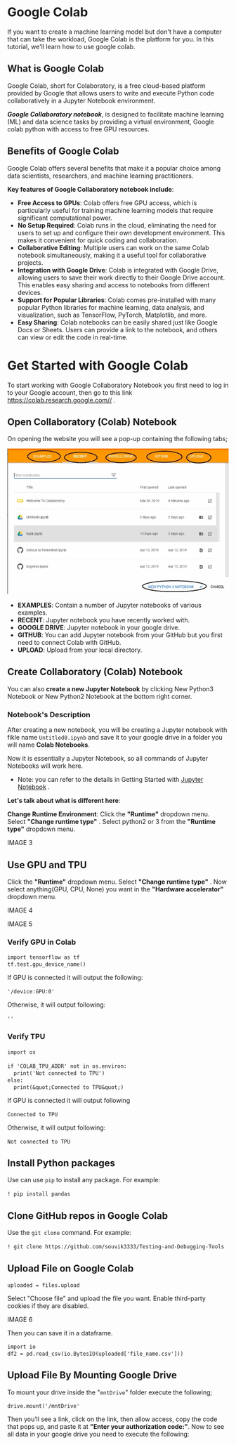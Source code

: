 # Google Colab

If you want to create a machine learning model but don't have a computer that can take the workload, Google Colab is the platform for you. In this tutorial, we'll learn how to use google colab.

## What is Google Colab

Google Colab, short for Colaboratory, is a free cloud-based platform provided by Google that allows users to write and execute Python code collaboratively in a Jupyter Notebook environment. 

***Google Collaboratory notebook***, is designed to facilitate machine learning (ML) and data science tasks by providing a virtual environment, Google colab python with access to free GPU resources.

## Benefits of Google Colab

Google Colab offers several benefits that make it a popular choice among data scientists, researchers, and machine learning practitioners. 

**Key features of Google Collaboratory notebook include**:

- **Free Access to GPUs**: Colab offers free GPU access, which is particularly useful for training machine learning models that require significant computational power.
- **No Setup Required**: Colab runs in the cloud, eliminating the need for users to set up and configure their own development environment. This makes it convenient for quick coding and collaboration.
- **Collaborative Editing**: Multiple users can work on the same Colab notebook simultaneously, making it a useful tool for collaborative projects.
- **Integration with Google Drive**: Colab is integrated with Google Drive, allowing users to save their work directly to their Google Drive account. This enables easy sharing and access to notebooks from different devices.
- **Support for Popular Libraries**: Colab comes pre-installed with many popular Python libraries for machine learning, data analysis, and visualization, such as TensorFlow, PyTorch, Matplotlib, and more.
- **Easy Sharing**: Colab notebooks can be easily shared just like Google Docs or Sheets. Users can provide a link to the notebook, and others can view or edit the code in real-time.

# Get Started with Google Colab

To start working with Google Collaboratory Notebook you first need to log in to your Google account, then go to this link https://colab.research.google.com// .

## Open Collaboratory (Colab) Notebook

On opening the website you will see a pop-up containing the following tabs;

![](https://github.com/DrVicki/google-colab/blob/main/google-colab/images/colab1.webp)

- **EXAMPLES**: Contain a number of Jupyter notebooks of various examples.
- **RECENT**: Jupyter notebook you have recently worked with.
- **GOOGLE DRIVE**: Jupyter notebook in your google drive.
- **GITHUB**: You can add Jupyter notebook from your GitHub but you first need to connect Colab with GitHub.
- **UPLOAD**: Upload from your local directory.

## Create Collaboratory (Colab) Notebook

You can also **create a new Jupyter Notebook** by clicking New Python3 Notebook or New Python2 Notebook at the bottom right corner.

### Notebook's Description



After creating a new notebook, you will be creating a Jupyter notebook with fikle name ```Untitled0.ipynb``` and save it to your google drive in a folder you will name **Colab Notebooks**.

Now it is essentially a Jupyter Notebook, so all commands of Jupyter Notebooks will work here. 

- Note: you can refer to the details in Getting Started with [Jupyter Notebook](https://www.geeksforgeeks.org/python/getting-started-with-jupyter-notebook-python/) .

**Let's talk about what is different here**:

**Change Runtime Environment**: Click the **"Runtime"** dropdown menu. Select **"Change runtime type"** . Select python2 or 3 from the **"Runtime type"** dropdown menu.

IMAGE 3

## Use GPU and TPU

Click the **"Runtime"** dropdown menu. Select **"Change runtime type"** . Now select anything(GPU, CPU, None) you want in the **"Hardware accelerator"** dropdown menu.

IMAGE 4

IMAGE 5

### Verify GPU in Colab

```
import tensorflow as tf
tf.test.gpu_device_name()
```

If GPU is connected it will output the following:

```'/device:GPU:0'```

Otherwise, it will output following:

```''```

### Verify TPU

```
import os

if 'COLAB_TPU_ADDR' not in os.environ:
  print('Not connected to TPU')
else:
  print(&quot;Connected to TPU&quot;)
```

  If GPU is connected it will output following

```Connected to TPU```

Otherwise, it will output following:

```Not connected to TPU```

## Install Python packages


Use can use ```pip``` to install any package. For example:

```! pip install pandas```

## Clone GitHub repos in Google Colab


Use the ``git clone`` command. For example:

```! git clone https://github.com/souvik3333/Testing-and-Debugging-Tools```

## Upload File on Google Colab


```from google.colab import files
uploaded = files.upload
```

Select "Choose file" and upload the file you want. Enable third-party cookies if they are disabled.

IMAGE 6

Then you can save it in a dataframe.


```
import io
df2 = pd.read_csv(io.BytesIO(uploaded['file_name.csv']))
```


## Upload File By Mounting Google Drive

To mount your drive inside the "``mntDrive``" folder execute the following;

```from google.colab import drive
drive.mount('/mntDrive'
```

Then you’ll see a link, click on the link, then allow access, copy the code that pops up, and paste it at **"Enter your authorization code:"**. Now to see all data in your google drive you need to execute the following:








